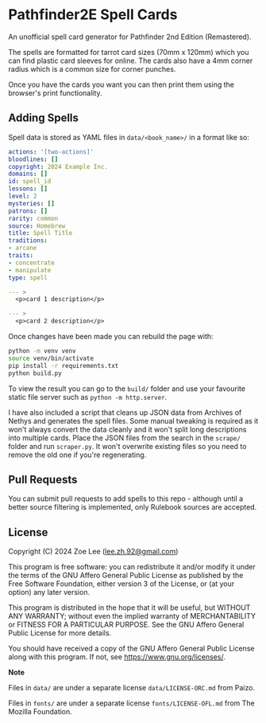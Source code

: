# Pathfinder2E Spell Cards

An unofficial spell card generator for Pathfinder 2nd Edition
(Remastered).

The spells are formatted for tarrot card sizes (70mm x 120mm) which you
can find plastic card sleeves for online. The cards also have a 4mm
corner radius which is a common size for corner punches.

Once you have the cards you want you can then print them using the
browser's print functionality.

## Adding Spells

Spell data is stored as YAML files in `data/<book_name>/` in a
format like so:

```yaml
actions: '[two-actions]'
bloodlines: []
copyright: 2024 Example Inc.
domains: []
id: spell_id
lessons: []
level: 2
mysteries: []
patrons: []
rarity: common
source: Homebrew
title: Spell Title
traditions:
- arcane
traits:
- concentrate
- manipulate
type: spell

--- >
  <p>card 1 description</p>

--- >
  <p>card 2 description</p>

```

Once changes have been made you can rebuild the page with:

```bash
python -m venv venv
source venv/bin/activate
pip install -r requirements.txt
python build.py
```

To view the result you can go to the `build/` folder and use your
favourite static file server such as `python -m http.server`.

I have also included a script that cleans up JSON data from Archives of
Nethys and generates the spell files. Some manual tweaking is required
as it won't always convert the data cleanly and it won't split long
descriptions into multiple cards. Place the JSON files from the search
in the `scrape/` folder and run `scraper.py`. It won't overwrite
existing files so you need to remove the old one if you're regenerating.

## Pull Requests

You can submit pull requests to add spells to this repo - although until
a better source filtering is implemented, only Rulebook sources are
accepted.

## License

Copyright (C) 2024 Zoe Lee (lee.zh.92@gmail.com)

This program is free software: you can redistribute it and/or modify it
under the terms of the GNU Affero General Public License as published by
the Free Software Foundation, either version 3 of the License, or (at
your option) any later version.

This program is distributed in the hope that it will be useful, but
WITHOUT ANY WARRANTY; without even the implied warranty of
MERCHANTABILITY or FITNESS FOR A PARTICULAR PURPOSE.  See the GNU Affero
General Public License for more details.

You should have received a copy of the GNU Affero General Public License
along with this program.  If not, see <https://www.gnu.org/licenses/>.


**Note**

Files in `data/` are under a separate license `data/LICENSE-ORC.md` from
Paizo.

Files in `fonts/` are under a separate license `fonts/LICENSE-OFL.md`
from The Mozilla Foundation.
